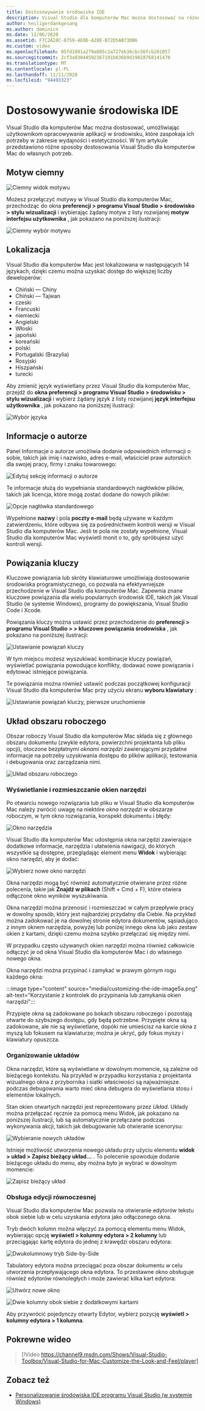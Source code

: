 ```yaml
---
title: Dostosowywanie środowiska IDE
description: Visual Studio dla komputerów Mac można dostosować na różne sposoby, umożliwiając użytkownikom opracowywanie aplikacji w środowisku, które spełniają zarówno ich wydajność, jak i estetyczne potrzeby. W tym artykule przedstawiono różne sposoby dostosowania Visual Studio dla komputerów Mac do własnych potrzeb.
author: heiligerdankgesang
ms.author: dominicn
ms.date: 11/06/2020
ms.assetid: F7C2A28C-0759-4E0D-A28E-B72D5AB73DB6
ms.custom: video
ms.openlocfilehash: 05fd1091a279a085c2a727eb36cbc56fcb201057
ms.sourcegitcommit: 2cf3a03044592367191b836b9d19028768141470
ms.translationtype: MT
ms.contentlocale: pl-PL
ms.lasthandoff: 11/11/2020
ms.locfileid: "94493323"
---
```

# <a name="customizing-the-ide"></a>Dostosowywanie środowiska IDE

Visual Studio dla komputerów Mac można dostosować, umożliwiając użytkownikom opracowywanie aplikacji w środowisku, które zaspokaja ich potrzeby w zakresie wydajności i estetyczności. W tym artykule przedstawiono różne sposoby dostosowania Visual Studio dla komputerów Mac do własnych potrzeb.

## <a name="dark-theme"></a>Motyw ciemny

![Ciemny widok motywu](media/customizing-the-ide-image7a.png)

Możesz przełączyć motywy w Visual Studio dla komputerów Mac, przechodząc do okna **preferencji > programu Visual Studio > środowisko > stylu wizualizacji** i wybierając żądany motyw z listy rozwijanej **motyw interfejsu użytkownika** , jak pokazano na poniższej ilustracji:

![Ciemny wybór motywu](media/customizing-the-ide-image7b.png)

## <a name="localization"></a>Lokalizacja

Visual Studio dla komputerów Mac jest lokalizowana w następujących 14 językach, dzięki czemu można uzyskać dostęp do większej liczby deweloperów:

* Chiński — Chiny
* Chiński — Tajwan
* czeski
* Francuski
* niemiecki
* Angielski
* Włoski
* japoński
* koreański
* polski
* Portugalski (Brazylia)
* Rosyjski
* Hiszpański
* turecki

Aby zmienić język wyświetlany przez Visual Studio dla komputerów Mac, przejdź do  **okna preferencji > programu Visual Studio > środowisku > stylu wizualizacji** i wybierz żądany język z listy rozwijanej **język interfejsu użytkownika** , jak pokazano na poniższej ilustracji:

![Wybór języka](media/customizing-the-ide-image11a.png)

## <a name="author-information"></a>Informacje o autorze

Panel Informacje o autorze umożliwia dodanie odpowiednich informacji o sobie, takich jak imię i nazwisko, adres e-mail, właściciel praw autorskich dla swojej pracy, firmy i znaku towarowego:

![Edytuj sekcję informacji o autorze](media/customizing-the-ide-image9a.png)

Te informacje służą do wypełniania standardowych nagłówków plików, takich jak licencja, które mogą zostać dodane do nowych plików:

![Opcje nagłówka standardowego](media/customizing-the-ide-image8a.png)

Wypełnione **nazwy** i pola **poczty e-mail** będą używane w każdym zatwierdzeniu, które odbywa się za pośrednictwem kontroli wersji w Visual Studio dla komputerów Mac. Jeśli te pola nie zostały wypełnione, Visual Studio dla komputerów Mac wyświetli monit o to, gdy spróbujesz użyć kontroli wersji.

## <a name="key-bindings"></a>Powiązania kluczy

Kluczowe powiązania lub skróty klawiaturowe umożliwiają dostosowanie środowiska programistycznego, co pozwala na efektywniejsze przechodzenie w Visual Studio dla komputerów Mac. Zapewnia znane kluczowe powiązania dla wielu popularnych środowisk IDE, takich jak Visual Studio (w systemie Windows), programy do powiększania, Visual Studio Code i Xcode.

Powiązania kluczy można ustawić przez przechodzenie do **preferencji > programu Visual Studio > > kluczowe powiązania środowiska** , jak pokazano na poniższej ilustracji:

![Ustawianie powiązań kluczy](media/customizing-the-ide-image10a.png)

W tym miejscu możesz wyszukiwać kombinacje kluczy powiązań, wyświetlać powiązania powodujące konflikty, dodawać nowe powiązania i edytować istniejące powiązania.

Te powiązania można również ustawić podczas początkowej konfiguracji Visual Studio dla komputerów Mac przy użyciu ekranu **wyboru klawiatury** :

![Ustawianie powiązań kluczy, pierwsze uruchomienie](media/ide-tour-2019-keyboard-shortcut.png)

## <a name="workspace-layout"></a>Układ obszaru roboczego

Obszar roboczy Visual Studio dla komputerów Mac składa się z głównego obszaru dokumentu (zwykle edytora, powierzchni projektanta lub pliku opcji), otoczone bezpłatnymi *oknami narzędzi* zawierającymi przydatne informacje na potrzeby uzyskiwania dostępu do plików aplikacji, testowania i debugowania oraz zarządzania nimi.

 ![Układ obszaru roboczego](media/customizing-the-ide-image1a.png)

### <a name="viewing-and-arranging-tool-windows"></a>Wyświetlanie i rozmieszczanie okien narzędzi

Po otwarciu nowego rozwiązania lub pliku w Visual Studio dla komputerów Mac należy zwrócić uwagę na niektóre *okna narzędzi* w obszarze roboczym, w tym okno rozwiązania, konspekt dokumentu i błędy:

![Okno narzędzia](media/customizing-the-ide-image2a.png)

Visual Studio dla komputerów Mac udostępnia okna narzędzi zawierające dodatkowe informacje, narzędzia i ułatwienia nawigacji, do których wszystkie są dostępne, przeglądając element menu **Widok** i wybierając okno narzędzi, aby je dodać:

![Wybierz nowe okno narzędzi](media/customizing-the-ide-image3a.png)

Okna narzędzi mogą być również automatycznie otwierane przez różne polecenia, takie jak **Znajdź w plikach** (Shift + Cmd + F), które otwiera odłączone okno wyników wyszukiwania.

Okna narzędzi można przenosić i rozmieszczać w całym przepływie pracy w dowolny sposób, który jest najbardziej przydatny dla Ciebie. Na przykład można zadokować je na dowolnej stronie edytora dokumentów, sąsiadująco z innym oknem narzędzia, powyżej lub poniżej innego okna lub jako zestaw okien z kartami, dzięki czemu można szybko przełączać się między nimi.

W przypadku często używanych okien narzędzi można również całkowicie odłączyć je od okna Visual Studio dla komputerów Mac i do własnego nowego okna.

Okna narzędzi można przypinać i zamykać w prawym górnym rogu każdego okna:

:::image type="content" source="media/customizing-the-ide-image5a.png" alt-text="Korzystanie z kontrolek do przypinania lub zamykania okien narzędzi":::

Przypięte okna są zadokowane po bokach obszaru roboczego i pozostają otwarte do szybszego dostępu, gdy będą potrzebne. Przypięte okna są zadokowane, ale nie są wyświetlane, dopóki nie umieścisz na karcie okna z myszą lub fokusem na klawiaturze; można je ukryć, gdy fokus myszy i klawiatury opuszcza.

### <a name="organizing-layouts"></a>Organizowanie układów

Okna narzędzi, które są wyświetlane w dowolnym momencie, są zależne od bieżącego kontekstu. Na przykład w przypadku korzystania z projektanta wizualnego okna z przybornika i siatki właściwości są najważniejsze. podczas debugowania warto mieć okna debugera do wyświetlania stosu i elementów lokalnych.

Stan okien otwartych narzędzi jest reprezentowany przez *Układ*. Układy można przełączać ręcznie za pomocą menu Widok, jak pokazano na poniższej ilustracji, lub są automatycznie przełączane podczas wykonywania akcji, takich jak debugowanie lub otwieranie scenorysu:

![Wybieranie nowych układów](media/customizing-the-ide-image6b.png)

Istnieje możliwość utworzenia nowego układu przy użyciu elementu **widok > układ > Zapisz bieżący układ...** . To polecenie spowoduje dodanie bieżącego układu do menu, aby można było je wybrać w dowolnym momencie:

![Zapisz bieżący układ](media/customizing-the-ide-image6a.png)

### <a name="side-by-side-editing-support"></a>Obsługa edycji równoczesnej

Visual Studio dla komputerów Mac pozwala na otwieranie edytorów tekstu obok siebie lub w celu uzyskania edytora jako odłączonego okna.

Tryb dwóch kolumn można włączyć za pomocą elementu menu Widok, wybierając opcję **wyświetl > kolumny edytora > 2 kolumny** lub przeciągając kartę edytora do jednej z krawędzi obszaru edytora:

![Dwukolumnowy tryb Side-by-Side](media/customizing-the-ide-sbs.png)

Tabulatory edytora można przeciągać poza obszar dokumentu w celu utworzenia przepływającego okna edytora. To przestawne okno obsługuje również edytorów równoległych i może zawierać kilka kart edytora:

![Utwórz nowe okno](media/customizing-the-ide-sbs1.png)

![Dwie kolumny obok siebie z dodatkowymi kartami](media/customizing-the-ide-sbs2.png)

Aby przywrócić pojedynczy otwarty Edytor, wybierz pozycję **wyświetl > kolumny edytora > 1 kolumna**.

## <a name="related-video"></a>Pokrewne wideo

> [!Video https://channel9.msdn.com/Shows/Visual-Studio-Toolbox/Visual-Studio-for-Mac-Customize-the-Look-and-Feel/player]

## <a name="see-also"></a>Zobacz też

- [Personalizowanie środowiska IDE programu Visual Studio (w systemie Windows)](/visualstudio/ide/personalizing-the-visual-studio-ide)
